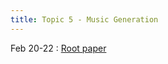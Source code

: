 ```yaml
---
title: Topic 5 - Music Generation
---
```


Feb 20-22
: [Root paper](https://www.semanticscholar.org/reader/ab012dd7a7aed880274799f9da431be5eace4752)

